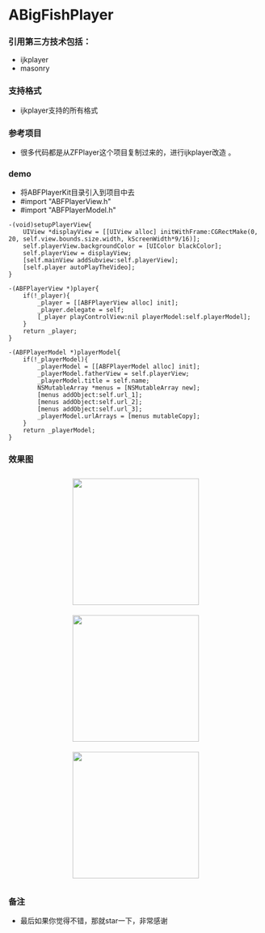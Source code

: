 # ABigFishPlayer

### 引用第三方技术包括：
* ijkplayer
* masonry

### 支持格式
* ijkplayer支持的所有格式 

### 参考项目
* 很多代码都是从ZFPlayer这个项目复制过来的，进行ijkplayer改造 。

### demo

*  将ABFPlayerKit目录引入到项目中去
*  #import "ABFPlayerView.h"
*  #import "ABFPlayerModel.h"

```
-(void)setupPlayerView{
    UIView *displayView = [[UIView alloc] initWithFrame:CGRectMake(0, 20, self.view.bounds.size.width, kScreenWidth*9/16)];
    self.playerView.backgroundColor = [UIColor blackColor];
    self.playerView = displayView;
    [self.mainView addSubview:self.playerView];
    [self.player autoPlayTheVideo];
}

-(ABFPlayerView *)player{
    if(!_player){
        _player = [[ABFPlayerView alloc] init];
        _player.delegate = self;
        [_player playControlView:nil playerModel:self.playerModel];
    }
    return _player;
}

-(ABFPlayerModel *)playerModel{
    if(!_playerModel){
        _playerModel = [[ABFPlayerModel alloc] init];
        _playerModel.fatherView = self.playerView;
        _playerModel.title = self.name;
        NSMutableArray *menus = [NSMutableArray new];
        [menus addObject:self.url_1];
        [menus addObject:self.url_2];
        [menus addObject:self.url_3];
        _playerModel.urlArrays = [menus mutableCopy];
    }
    return _playerModel;
}
```

### 效果图
<div align="center">
<img src="https://github.com/clyhs/ABFPlayerKit/blob/master/images/1.png" width="250" style="margin:10px 10px;" >
<img src="https://github.com/clyhs/ABFPlayerKit/blob/master/images/2.png" width
="250" style="margin:10px 10px;" >
<img src="https://github.com/clyhs/ABFPlayerKit/blob/master/images/3.png" width
="250" style="margin:10px 10px;">

</div>

### 备注 
* 最后如果你觉得不错，那就star一下，非常感谢
